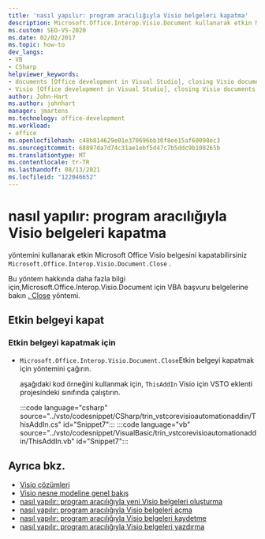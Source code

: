 ```yaml
---
title: 'nasıl yapılır: program aracılığıyla Visio belgeleri kapatma'
description: Microsoft.Office.Interop.Visio.Document kullanarak etkin Microsoft Office Visio belgesini nasıl kapatabileceğinizi öğrenin. Close yöntemi.
ms.custom: SEO-VS-2020
ms.date: 02/02/2017
ms.topic: how-to
dev_langs:
- VB
- CSharp
helpviewer_keywords:
- documents [Office development in Visual Studio], closing Visio documents
- Visio [Office development in Visual Studio], closing Visio documents
author: John-Hart
ms.author: johnhart
manager: jmartens
ms.technology: office-development
ms.workload:
- office
ms.openlocfilehash: c48b814629e01e370696bb30f8ee15af60098ec3
ms.sourcegitcommit: 68897da7d74c31ae1ebf5d47c7b5ddc9b108265b
ms.translationtype: MT
ms.contentlocale: tr-TR
ms.lasthandoff: 08/13/2021
ms.locfileid: "122046652"
---
```

# <a name="how-to-programmatically-close-visio-documents"></a>nasıl yapılır: program aracılığıyla Visio belgeleri kapatma
  yöntemini kullanarak etkin Microsoft Office Visio belgesini kapatabilirsiniz `Microsoft.Office.Interop.Visio.Document.Close` .

 Bu yöntem hakkında daha fazla bilgi için,Microsoft.Office.Interop.Visio.Document için VBA başvuru belgelerine bakın [ . Close](/office/vba/api/Visio.Document.Close) yöntemi.

## <a name="close-the-active-document"></a>Etkin belgeyi kapat

### <a name="to-close-the-active-document"></a>Etkin belgeyi kapatmak için

- `Microsoft.Office.Interop.Visio.Document.Close`Etkin belgeyi kapatmak için yöntemini çağırın.

     aşağıdaki kod örneğini kullanmak için, `ThisAddIn` Visio için VSTO eklenti projesindeki sınıfında çalıştırın.

     :::code language="csharp" source="../vsto/codesnippet/CSharp/trin_vstcorevisioautomationaddin/ThisAddIn.cs" id="Snippet7":::
     :::code language="vb" source="../vsto/codesnippet/VisualBasic/trin_vstcorevisioautomationaddin/ThisAddIn.vb" id="Snippet7":::

## <a name="see-also"></a>Ayrıca bkz.
- [Visio çözümleri](../vsto/visio-solutions.md)
- [Visio nesne modeline genel bakış](../vsto/visio-object-model-overview.md)
- [nasıl yapılır: program aracılığıyla yeni Visio belgeleri oluşturma](../vsto/how-to-programmatically-create-new-visio-documents.md)
- [nasıl yapılır: program aracılığıyla Visio belgeleri açma](../vsto/how-to-programmatically-open-visio-documents.md)
- [nasıl yapılır: program aracılığıyla Visio belgeleri kaydetme](../vsto/how-to-programmatically-save-visio-documents.md)
- [nasıl yapılır: program aracılığıyla Visio belgeleri yazdırma](../vsto/how-to-programmatically-print-visio-documents.md)
